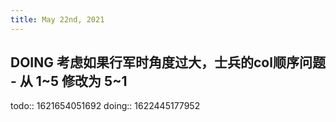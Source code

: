 ```yaml
---
title: May 22nd, 2021
---
```


## DOING 考虑如果行军时角度过大，士兵的col顺序问题 - 从 1~5 修改为 5~1
todo:: 1621654051692
doing:: 1622445177952